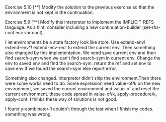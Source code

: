 Exercise 5.10 [**] Modify the solution to the previous exercise so that the environment is not kept in the continuation.

Exercise 5.9 [**] Modify this interpreter to implement the IMPLICIT-REFS language. As a hint, consider including a new continuation-builder (set-rhs-cont
env var cont).

I let environments be a state factory look like store. Use extend-env! extend-env*! extend-env-rec! to extend the current env.
Then something also changed by this implementation. We need save current env and then find search-sym when we can't find search-sym in current env. Change the env to saved env and find the search-sym. return the ref and set env to save env If we found the search-sym else report error.

Something also changed. Interpretor didn't ship the environment.Then there were some works need to do. Some expression need value-of/k on the new environment, we saved the current environment and value-of and reset the current environment. these code spread in value-of/k, apply-procedure/k, apply-cont. I thinks these way of solutions is not good.

I found y-combinator-1 couldn't through the test when I finish my codes. something was wrong.